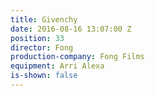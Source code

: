 ```yaml
---
title: Givenchy
date: 2016-08-16 13:07:00 Z
position: 33
director: Fong
production-company: Fong Films
equipment: Arri Alexa
is-shown: false
---
```


